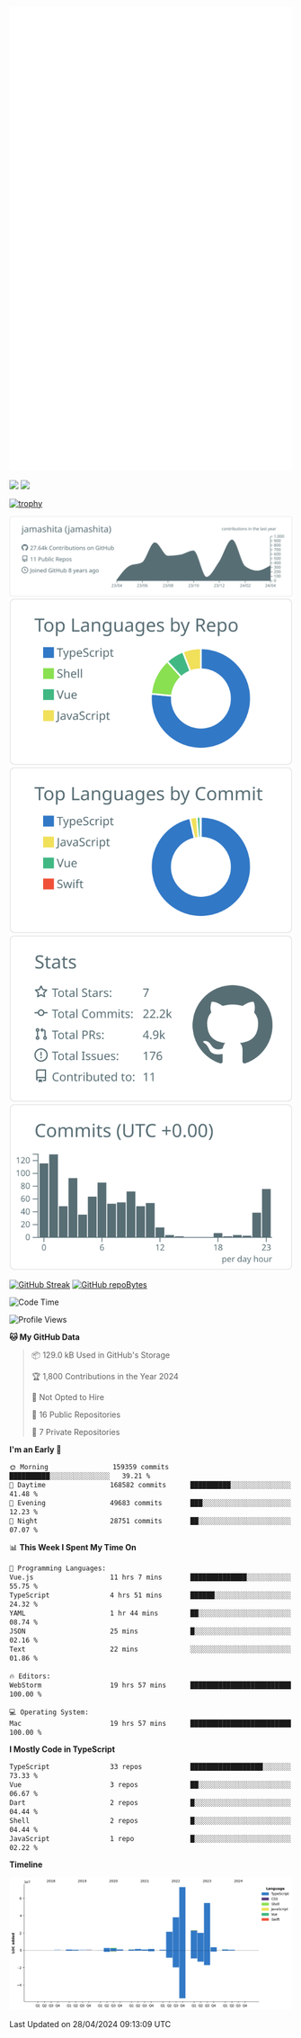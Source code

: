 [![](https://raw.githubusercontent.com/jamashita/jamashita/main/github-metrics.svg)](https://metrics.lecoq.io)

[![](https://github-readme-stats.vercel.app/api?username=jamashita&show_icons=ture&count_private=true)](https://github.com/anuraghazra/github-readme-stats)
[![](https://github-readme-stats.vercel.app/api/top-langs/?username=jamashita&layout=compact)](https://github.com/anuraghazra/github-readme-stats)

[![trophy](https://github-profile-trophy.vercel.app/?username=jamashita)](https://github.com/ryo-ma/github-profile-trophy)

[![](https://raw.githubusercontent.com/jamashita/jamashita/main/profile-summary-card-output/default/0-profile-details.svg)](https://github.com/vn7n24fzkq/github-profile-summary-cards)
[![](https://raw.githubusercontent.com/jamashita/jamashita/main/profile-summary-card-output/default/1-repos-per-language.svg)](https://github.com/vn7n24fzkq/github-profile-summary-cards) [![](https://raw.githubusercontent.com/jamashita/jamashita/main/profile-summary-card-output/default/2-most-commit-language.svg)](https://github.com/vn7n24fzkq/github-profile-summary-cards)
[![](https://raw.githubusercontent.com/jamashita/jamashita/main/profile-summary-card-output/default/3-stats.svg)](https://github.com/vn7n24fzkq/github-profile-summary-cards) [![](https://raw.githubusercontent.com/jamashita/jamashita/main/profile-summary-card-output/default/4-productive-time.svg)](https://github.com/vn7n24fzkq/github-profile-summary-cards)

[![GitHub Streak](http://github-readme-streak-stats.herokuapp.com?user=jamashita)](https://git.io/streak-stats)
[![GitHub repoBytes](https://github-repo-bytecounter.vercel.app/api?username=jamashita)](https://github.com/yamaccu/Github-Repo-ByteCounter)

<!--START_SECTION:waka-->
![Code Time](http://img.shields.io/badge/Code%20Time-1%2C284%20hrs%2047%20mins-blue)

![Profile Views](http://img.shields.io/badge/Profile%20Views-1-blue)

**🐱 My GitHub Data** 

> 📦 129.0 kB Used in GitHub's Storage 
 > 
> 🏆 1,800 Contributions in the Year 2024
 > 
> 🚫 Not Opted to Hire
 > 
> 📜 16 Public Repositories 
 > 
> 🔑 7 Private Repositories 
 > 
**I'm an Early 🐤** 

```text
🌞 Morning                159359 commits      ██████████░░░░░░░░░░░░░░░   39.21 % 
🌆 Daytime                168582 commits      ██████████░░░░░░░░░░░░░░░   41.48 % 
🌃 Evening                49683 commits       ███░░░░░░░░░░░░░░░░░░░░░░   12.23 % 
🌙 Night                  28751 commits       ██░░░░░░░░░░░░░░░░░░░░░░░   07.07 % 
```


📊 **This Week I Spent My Time On** 

```text
💬 Programming Languages: 
Vue.js                   11 hrs 7 mins       ██████████████░░░░░░░░░░░   55.75 % 
TypeScript               4 hrs 51 mins       ██████░░░░░░░░░░░░░░░░░░░   24.32 % 
YAML                     1 hr 44 mins        ██░░░░░░░░░░░░░░░░░░░░░░░   08.74 % 
JSON                     25 mins             █░░░░░░░░░░░░░░░░░░░░░░░░   02.16 % 
Text                     22 mins             ░░░░░░░░░░░░░░░░░░░░░░░░░   01.86 % 

🔥 Editors: 
WebStorm                 19 hrs 57 mins      █████████████████████████   100.00 % 

💻 Operating System: 
Mac                      19 hrs 57 mins      █████████████████████████   100.00 % 
```

**I Mostly Code in TypeScript** 

```text
TypeScript               33 repos            ██████████████████░░░░░░░   73.33 % 
Vue                      3 repos             ██░░░░░░░░░░░░░░░░░░░░░░░   06.67 % 
Dart                     2 repos             █░░░░░░░░░░░░░░░░░░░░░░░░   04.44 % 
Shell                    2 repos             █░░░░░░░░░░░░░░░░░░░░░░░░   04.44 % 
JavaScript               1 repo              █░░░░░░░░░░░░░░░░░░░░░░░░   02.22 % 
```



**Timeline**

![Lines of Code chart](https://raw.githubusercontent.com/jamashita/jamashita/main/assets/bar_graph.png)


 Last Updated on 28/04/2024 09:13:09 UTC
<!--END_SECTION:waka-->
